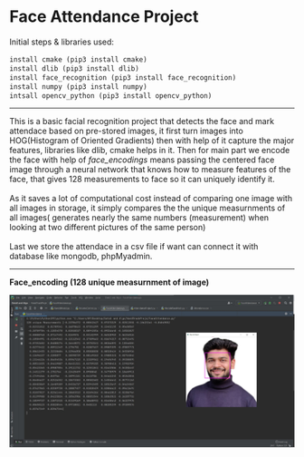 # Face Attendance Project
Initial steps & libraries used:

    install cmake (pip3 install cmake)
    install dlib (pip3 install dlib)
    install face_recognition (pip3 install face_recognition)
    install numpy (pip3 install numpy)
    intsall opencv_python (pip3 install opencv_python)
    

<hr>
This is a basic facial recognition project that detects the face and mark attendace based on pre-stored images, it first turn images into
HOG(Histogram of Oriented Gradients) then with help of it capture the major features, libraries like dlib, cmake helps in it. Then for main part we encode the face with help of <i>face_encodings</i> means passing the centered face image through a neural network that knows how to measure features of the face, that gives 128 measurements to face so it can uniquely identify it.<br>
<br>
As it saves a lot of computational cost instead of comparing one image with all images in storage, it simply compares the the unique measurnments of all images( generates nearly the same numbers (measurement) when looking at two different pictures of the same person)<br><br>
Last we store the attendace in a csv file if want can connect it with database like mongodb, phpMyadmin.
<hr>
<b>Face_encoding (128 unique measurnment of image)</b>

![](SS_Measurements.jpg)
